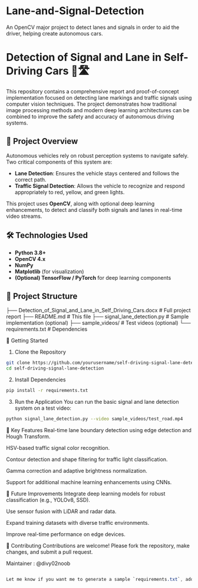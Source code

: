   # Lane-and-Signal-Detection
An OpenCV major project to detect lanes and signals in order to aid the driver, helping create autonomous cars.
# Detection of Signal and Lane in Self-Driving Cars 🚗🛣️

This repository contains a comprehensive report and proof-of-concept implementation focused on detecting lane markings and traffic signals using computer vision techniques. The project demonstrates how traditional image processing methods and modern deep learning architectures can be combined to improve the safety and accuracy of autonomous driving systems.

## 📄 Project Overview

Autonomous vehicles rely on robust perception systems to navigate safely. Two critical components of this system are:

- **Lane Detection**: Ensures the vehicle stays centered and follows the correct path.
- **Traffic Signal Detection**: Allows the vehicle to recognize and respond appropriately to red, yellow, and green lights.

This project uses **OpenCV**, along with optional deep learning enhancements, to detect and classify both signals and lanes in real-time video streams.

## 🛠️ Technologies Used

- **Python 3.8+**
- **OpenCV 4.x**
- **NumPy**
- **Matplotlib** (for visualization)
- **(Optional) TensorFlow / PyTorch** for deep learning components

## 📁 Project Structure

├── Detection_of_Signal_and_Lane_in_Self_Driving_Cars.docx # Full project report
├── README.md # This file
├── signal_lane_detection.py # Sample implementation (optional)
├── sample_videos/ # Test videos (optional)
└── requirements.txt # Dependencies

🚀 Getting Started
1. Clone the Repository
```bash
git clone https://github.com/yourusername/self-driving-signal-lane-detection.git
cd self-driving-signal-lane-detection
```
2. Install Dependencies
```bash
pip install -r requirements.txt
```
3. Run the Application
You can run the basic signal and lane detection system on a test video:
```bash
python signal_lane_detection.py --video sample_videos/test_road.mp4
```

🧠 Key Features
Real-time lane boundary detection using edge detection and Hough Transform.

HSV-based traffic signal color recognition.

Contour detection and shape filtering for traffic light classification.

Gamma correction and adaptive brightness normalization.

Support for additional machine learning enhancements using CNNs.


📌 Future Improvements
Integrate deep learning models for robust classification (e.g., YOLOv8, SSD).

Use sensor fusion with LiDAR and radar data.

Expand training datasets with diverse traffic environments.

Improve real-time performance on edge devices.

🤝 Contributing
Contributions are welcome! Please fork the repository, make changes, and submit a pull request.


Maintainer : @divy02noob
```CSS

Let me know if you want me to generate a sample `requirements.txt`, add a sample Python implementation, or help create badges for GitHub display.
```





